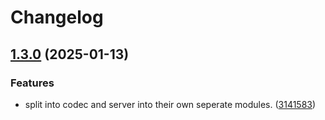 # Changelog

## [1.3.0](https://github.com/DataDog/temporal-large-payload-codec/compare/v1.2.1...v1.3.0) (2025-01-13)


### Features

* split into codec and server into their own seperate modules. ([3141583](https://github.com/DataDog/temporal-large-payload-codec/commit/31415837407c009c88d5336cf6db1bc6968f6af7))
